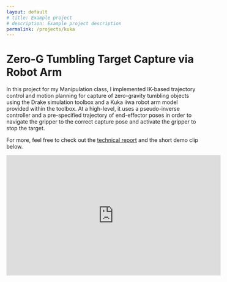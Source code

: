 ```yaml
---
layout: default
# title: Example project
# description: Example project description
permalink: /projects/kuka
---
```


# Zero-G Tumbling Target Capture via Robot Arm

In this project for my Manipulation class, I implemented IK-based trajectory control and motion planning for capture of zero-gravity tumbling objects using the Drake simulation toolbox and a Kuka iiwa robot arm model provided within the toolbox. At a high-level, it uses a pseudo-inverse controller and a pre-specified trajectory of end-effector poses in order to navigate the gripper to the correct capture pose and activate the gripper to stop the target. 

For more, feel free to check out the [technical report](https://juansala.github.io/media/Docs/6_843_Final_Report.pdf) and the short demo clip below.

<p align="center">
<iframe 
    width="560" 
    height="315" 
    src="https://www.youtube.com/embed/hcL-fXBQbfo?si=D1eAkj3UT_ZwR1Rs" 
    title="YouTube video player" 
    frameborder="0" 
    allow="accelerometer; autoplay; clipboard-write; encrypted-media; gyroscope; picture-in-picture; web-share" 
    allowfullscreen>
</iframe>
</p>